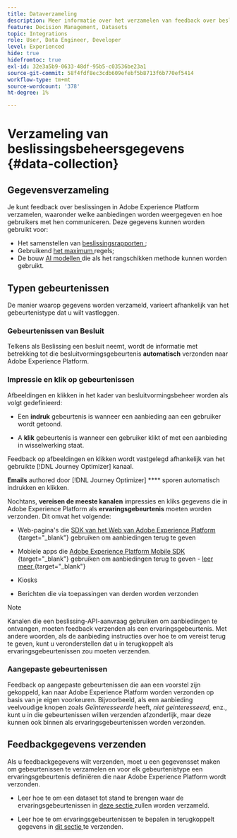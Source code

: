 ```yaml
---
title: Dataverzameling
description: Meer informatie over het verzamelen van feedback over beslissingsbeheer
feature: Decision Management, Datasets
topic: Integrations
role: User, Data Engineer, Developer
level: Experienced
hide: true
hidefromtoc: true
exl-id: 32e3a5b9-0633-48df-95b5-c03536be23a1
source-git-commit: 58f4fdf8ec3cdb609efebf5b8713f6b770ef5414
workflow-type: tm+mt
source-wordcount: '378'
ht-degree: 1%

---
```


# Verzameling van beslissingsbeheersgegevens {#data-collection}

## Gegevensverzameling

Je kunt feedback over beslissingen in Adobe Experience Platform verzamelen, waaronder welke aanbiedingen worden weergegeven en hoe gebruikers met hen communiceren. Deze gegevens kunnen worden gebruikt voor:

* Het samenstellen van [ beslissingsrapporten ](../cja-reporting.md);
* Gebruikend [ het maximum ](../items.md#capping) regels;
* De bouw [ AI modellen ](../ranking/ai-models.md) die als het rangschikken methode kunnen worden gebruikt.

## Typen gebeurtenissen

De manier waarop gegevens worden verzameld, varieert afhankelijk van het gebeurtenistype dat u wilt vastleggen.

### Gebeurtenissen van Besluit

Telkens als Beslissing een besluit neemt, wordt de informatie met betrekking tot die besluitvormingsgebeurtenis **automatisch** verzonden naar Adobe Experience Platform. <!--TBC + link-->

### Impressie en klik op gebeurtenissen

Afbeeldingen en klikken in het kader van besluitvormingsbeheer worden als volgt gedefinieerd:

* Een **indruk** gebeurtenis is wanneer een aanbieding aan een gebruiker wordt getoond.

* A **klik** gebeurtenis is wanneer een gebruiker klikt of met een aanbieding in wisselwerking staat.

Feedback op afbeeldingen en klikken wordt vastgelegd afhankelijk van het gebruikte [!DNL Journey Optimizer] kanaal.

**Emails** authored door [!DNL Journey Optimizer] **** sporen automatisch indrukken en klikken.

Nochtans, **vereisen de meeste kanalen** impressies en kliks gegevens die in Adobe Experience Platform als **ervaringsgebeurtenis** moeten worden verzonden. Dit omvat het volgende:

* Web-pagina&#39;s die [ SDK van het Web van Adobe Experience Platform ](https://experienceleague.adobe.com/docs/experience-platform/edge/home.html){target="_blank"} gebruiken om aanbiedingen terug te geven

* Mobiele apps die [ Adobe Experience Platform Mobile SDK ](https://experienceleague.adobe.com/docs/platform-learn/data-collection/mobile-sdk/overview.html){target="_blank"} gebruiken om aanbiedingen terug te geven - [ leer meer ](https://developer.adobe.com/client-sdks/documentation/adobe-journey-optimizer-decisioning/#ab-sj-tracking-servers){target="_blank"}
* Kiosks
* Berichten die via toepassingen van derden worden verzonden
  <!--Mobile push notifications authored by [!DNL Journey Optimizer] - [Learn more](https://developer.adobe.com/client-sdks/documentation/adobe-journey-optimizer/api-reference/#handlenotificationresponse){target="_blank"}-->

>[!NOTE]
>
>Kanalen die een beslissing-API-aanvraag gebruiken om aanbiedingen te ontvangen, moeten feedback verzenden als een ervaringsgebeurtenis. Met andere woorden, als de aanbieding instructies over hoe te om vereist terug te geven, kunt u veronderstellen dat u in terugkoppelt als ervaringsgebeurtenissen zou moeten verzenden.

### Aangepaste gebeurtenissen

Feedback op aangepaste gebeurtenissen die aan een voorstel zijn gekoppeld, kan naar Adobe Experience Platform worden verzonden op basis van je eigen voorkeuren. Bijvoorbeeld, als een aanbieding veelvoudige knopen zoals *Geïnteresseerde* heeft, *niet geinteresseerd*, enz., kunt u in die gebeurtenissen willen verzenden afzonderlijk, maar deze kunnen ook binnen als ervaringsgebeurtenissen worden verzonden.

## Feedbackgegevens verzenden

Als u feedbackgegevens wilt verzenden, moet u een gegevensset maken om gebeurtenissen te verzamelen en voor elk gebeurtenistype een ervaringsgebeurtenis definiëren die naar Adobe Experience Platform wordt verzonden.

* Leer hoe te om een dataset tot stand te brengen waar de ervaringsgebeurtenissen in [ deze sectie ](create-dataset.md) zullen worden verzameld.

* Leer hoe te om ervaringsgebeurtenissen te bepalen in terugkoppelt gegevens in [ dit sectie ](schema-requirement.md) te verzenden.

